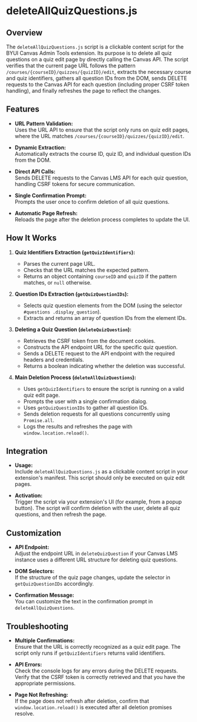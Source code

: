 # deleteAllQuizQuestions.js

## Overview

The `deleteAllQuizQuestions.js` script is a clickable content script for the BYUI Canvas Admin Tools extension. Its purpose is to delete all quiz questions on a quiz edit page by directly calling the Canvas API. The script verifies that the current page URL follows the pattern `/courses/{courseID}/quizzes/{quizID}/edit`, extracts the necessary course and quiz identifiers, gathers all question IDs from the DOM, sends DELETE requests to the Canvas API for each question (including proper CSRF token handling), and finally refreshes the page to reflect the changes.

## Features

- **URL Pattern Validation:**  
  Uses the URL API to ensure that the script only runs on quiz edit pages, where the URL matches `/courses/{courseID}/quizzes/{quizID}/edit`.

- **Dynamic Extraction:**  
  Automatically extracts the course ID, quiz ID, and individual question IDs from the DOM.

- **Direct API Calls:**  
  Sends DELETE requests to the Canvas LMS API for each quiz question, handling CSRF tokens for secure communication.

- **Single Confirmation Prompt:**  
  Prompts the user once to confirm deletion of all quiz questions.

- **Automatic Page Refresh:**  
  Reloads the page after the deletion process completes to update the UI.

## How It Works

1. **Quiz Identifiers Extraction (`getQuizIdentifiers`):**  
   - Parses the current page URL.
   - Checks that the URL matches the expected pattern.
   - Returns an object containing `courseID` and `quizID` if the pattern matches, or `null` otherwise.

2. **Question IDs Extraction (`getQuizQuestionIDs`):**  
   - Selects quiz question elements from the DOM (using the selector `#questions .display_question`).
   - Extracts and returns an array of question IDs from the element IDs.

3. **Deleting a Quiz Question (`deleteQuizQuestion`):**  
   - Retrieves the CSRF token from the document cookies.
   - Constructs the API endpoint URL for the specific quiz question.
   - Sends a DELETE request to the API endpoint with the required headers and credentials.
   - Returns a boolean indicating whether the deletion was successful.

4. **Main Deletion Process (`deleteAllQuizQuestions`):**  
   - Uses `getQuizIdentifiers` to ensure the script is running on a valid quiz edit page.
   - Prompts the user with a single confirmation dialog.
   - Uses `getQuizQuestionIDs` to gather all question IDs.
   - Sends deletion requests for all questions concurrently using `Promise.all`.
   - Logs the results and refreshes the page with `window.location.reload()`.

## Integration

- **Usage:**  
  Include `deleteAllQuizQuestions.js` as a clickable content script in your extension's manifest. This script should only be executed on quiz edit pages.

- **Activation:**  
  Trigger the script via your extension's UI (for example, from a popup button). The script will confirm deletion with the user, delete all quiz questions, and then refresh the page.

## Customization

- **API Endpoint:**  
  Adjust the endpoint URL in `deleteQuizQuestion` if your Canvas LMS instance uses a different URL structure for deleting quiz questions.

- **DOM Selectors:**  
  If the structure of the quiz page changes, update the selector in `getQuizQuestionIDs` accordingly.

- **Confirmation Message:**  
  You can customize the text in the confirmation prompt in `deleteAllQuizQuestions`.

## Troubleshooting

- **Multiple Confirmations:**  
  Ensure that the URL is correctly recognized as a quiz edit page. The script only runs if `getQuizIdentifiers` returns valid identifiers.

- **API Errors:**  
  Check the console logs for any errors during the DELETE requests. Verify that the CSRF token is correctly retrieved and that you have the appropriate permissions.

- **Page Not Refreshing:**  
  If the page does not refresh after deletion, confirm that `window.location.reload()` is executed after all deletion promises resolve.
